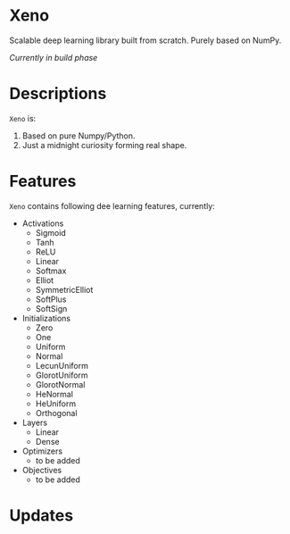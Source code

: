    
# Xeno

Scalable deep learning library built from scratch. Purely based on NumPy.

*Currently in build phase*

Descriptions
============

``Xeno`` is:

1. Based on pure Numpy/Python.
2. Just a midnight curiosity forming real shape.

Features
============
``Xeno`` contains following dee learning features, currently:
* Activations
    * Sigmoid
    * Tanh
    * ReLU
    * Linear
    * Softmax
    * Elliot
    * SymmetricElliot
    * SoftPlus
    * SoftSign
* Initializations
    * Zero
    * One
    * Uniform
    * Normal
    * LecunUniform
    * GlorotUniform
    * GlorotNormal
    * HeNormal
    * HeUniform
    * Orthogonal
* Layers
    * Linear
    * Dense
* Optimizers
    * to be added
* Objectives
    * to be added  
    

Updates
============

